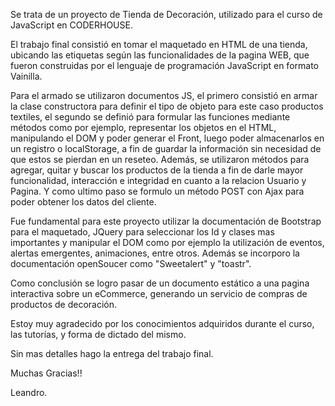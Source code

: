 Se trata de un proyecto de Tienda de Decoración, utilizado para el curso de JavaScript en CODERHOUSE.

El trabajo final consistió en tomar el maquetado en HTML de una tienda, ubicando las etiquetas según las funcionalidades de la pagina WEB, que fueron construidas por el lenguaje de programación JavaScript en formato Vainilla.

Para el armado se utilizaron documentos JS, el primero consistió en armar la clase constructora para definir el tipo de objeto para este caso productos textiles, el segundo se definió para formular las funciones mediante métodos como por ejemplo, representar los objetos en el HTML, manipulando el DOM y poder generar el Front, luego poder almacenarlos en un registro o localStorage, a fin de guardar la información sin necesidad de que estos se pierdan en un reseteo. Además, se utilizaron métodos para agregar, quitar y buscar los productos de la tienda a fin de darle mayor funcionalidad, interacción e integridad en cuanto a la relacion Usuario y Pagina. Y como ultimo paso se formulo un método POST con Ajax para poder obtener los datos del cliente.

Fue fundamental para este proyecto utilizar la documentación de Bootstrap para el maquetado, JQuery para seleccionar los Id y clases mas importantes y  manipular el DOM como por ejemplo la utilización de eventos, alertas emergentes, animaciones, entre otros. Además se incorporo la documentación openSoucer como "Sweetalert" y "toastr".

Como conclusión se logro pasar de un documento estático a una pagina interactiva sobre un eCommerce, generando un servicio de compras de productos de decoración.

Estoy muy agradecido por los conocimientos adquiridos durante el curso, las tutorías, y forma de dictado del mismo.

Sin mas detalles hago la entrega del trabajo final.

Muchas Gracias!!

Leandro.